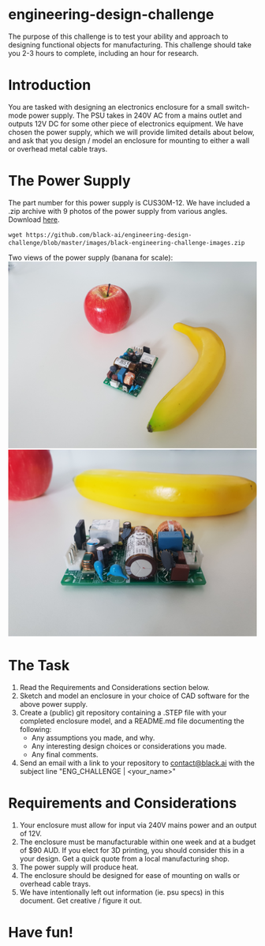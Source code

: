# engineering-design-challenge

The purpose of this challenge is to test your ability and approach to designing functional objects for manufacturing. This challenge should take you 2-3 hours to complete, including an hour for research. 

# Introduction

You are tasked with designing an electronics enclosure for a small switch-mode power supply. The PSU takes in 240V AC from a mains outlet and outputs 12V DC for some other piece of electronics equipment. We have chosen the power supply, which we will provide limited details about below, and ask that you design / model an enclosure for mounting to either a wall or overhead metal cable trays. 

# The Power Supply
The part number for this power supply is CUS30M-12. We have included a .zip archive with 9 photos of the power supply from various angles. Download [here](https://github.com/black-ai/engineering-design-challenge/blob/master/images/black-engineering-challenge-images.zip). 

    wget https://github.com/black-ai/engineering-design-challenge/blob/master/images/black-engineering-challenge-images.zip

Two views of the power supply (banana for scale):
![sm psu view 1](https://github.com/black-ai/engineering-design-challenge/blob/master/images/image_1.jpg "Switch Mode PSU View 1")
![sm psu view 2](https://github.com/black-ai/engineering-design-challenge/blob/master/images/image_2.jpg "Switch Mode PSU View 2")


# The Task

1.  Read the Requirements and Considerations section below. 
2.  Sketch and model an enclosure in your choice of CAD software for the above power supply.  
3.  Create a (public) git repository containing a .STEP file with your completed enclosure model, and a README.md file documenting the following: 
    - Any assumptions you made, and why. 
    - Any interesting design choices or considerations you made. 
    - Any final comments. 
4.  Send an email with a link to your repository to contact@black.ai with the subject line "ENG_CHALLENGE | <your_name>"

# Requirements and Considerations

1.  Your enclosure must allow for input via 240V mains power and an output of 12V.
2.  The enclosure must be manufacturable within one week and at a budget of $90 AUD. If you elect for 3D printing, you should consider this in a your design. Get a quick quote from a local manufacturing shop. 
3.  The power supply will produce heat. 
4.  The enclosure should be designed for ease of mounting on walls or overhead cable trays. 
5.  We have intentionally left out information (ie. psu specs) in this document. Get creative / figure it out.

# Have fun! 
